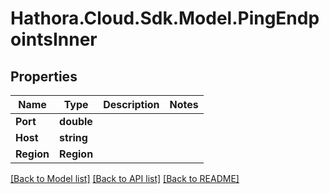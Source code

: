 # Hathora.Cloud.Sdk.Model.PingEndpointsInner

## Properties

Name | Type | Description | Notes
------------ | ------------- | ------------- | -------------
**Port** | **double** |  | 
**Host** | **string** |  | 
**Region** | **Region** |  | 

[[Back to Model list]](../README.md#documentation-for-models) [[Back to API list]](../README.md#documentation-for-api-endpoints) [[Back to README]](../README.md)

